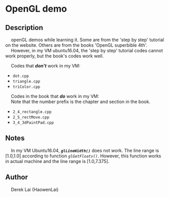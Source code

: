 # OpenGL demo

## Description
&ensp;&ensp; openGL demos while learning it. Some are from the 'step by step' tutorial on the website. Others are from the books 'OpenGL superbible 4th'.  
&ensp;&ensp; However, in my VM ubuntu16.04, the 'step by step' tutorial codes cannot work properly, but the book's codes work well.  
  
&ensp;&ensp; Codes that ***don't*** work in my VM: 
- `dot.cpp`
- `triangle.cpp`
- `triColor.cpp`  

&ensp;&ensp; Codes in the book that ***do*** work in my VM:  
&ensp;&ensp; Note that the number prefix is the chapter and section in the book.
- `2_4_rectangle.cpp`
- `2_5_rectMove.cpp`
- `3_4_3dPaintPad.cpp`

## Notes
&ensp;&ensp; In my VM Ubuntu16.04, ***`glLineWidth()`*** does not work. The line range is [1.0,1.0] according to function *`glGetFloatv()`*. However, this function works in actual machine and the line range is [1.0,7.375].


## Author
&ensp;&ensp; Derek Lai (HaowenLai)
